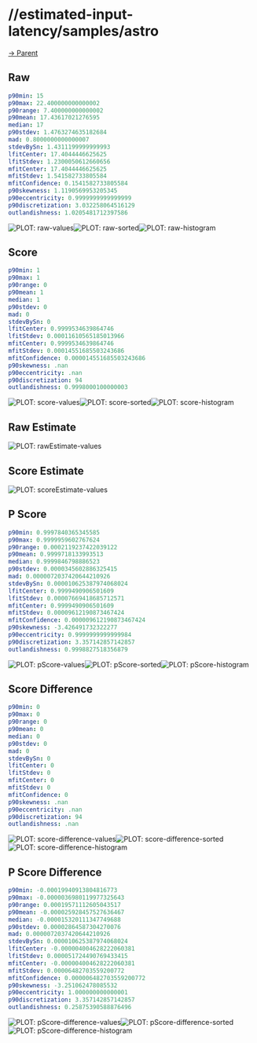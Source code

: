 
# //estimated-input-latency/samples/astro

[→ Parent](../..)


## Raw


```yaml
p90min: 15
p90max: 22.400000000000002
p90range: 7.400000000000002
p90mean: 17.43617021276595
median: 17
p90stdev: 1.4763274635182684
mad: 0.8000000000000007
stdevBySn: 1.4311199999999993
lfitCenter: 17.4044446625625
lfitStdev: 1.2300050612660656
mfitCenter: 17.4044446625625
mfitStdev: 1.541582733805584
mfitConfidence: 0.1541582733805584
p90skewness: 1.1190569953205345
p90eccentricity: 0.9999999999999999
p90discretization: 3.032258064516129
outlandishness: 1.0205481712397586

```

![PLOT: raw-values](./raw/values.svg)![PLOT: raw-sorted](./raw/sorted.svg)![PLOT: raw-histogram](./raw/histogram.svg)
## Score


```yaml
p90min: 1
p90max: 1
p90range: 0
p90mean: 1
median: 1
p90stdev: 0
mad: 0
stdevBySn: 0
lfitCenter: 0.9999534639864746
lfitStdev: 0.00011610565185013966
mfitCenter: 0.9999534639864746
mfitStdev: 0.00014551685503243686
mfitConfidence: 0.000014551685503243686
p90skewness: .nan
p90eccentricity: .nan
p90discretization: 94
outlandishness: 0.9998000100000003

```

![PLOT: score-values](./score/values.svg)![PLOT: score-sorted](./score/sorted.svg)![PLOT: score-histogram](./score/histogram.svg)
## Raw Estimate

![PLOT: rawEstimate-values](./rawEstimate/values.svg)
## Score Estimate

![PLOT: scoreEstimate-values](./scoreEstimate/values.svg)
## P Score


```yaml
p90min: 0.9997840365345585
p90max: 0.9999959602767624
p90range: 0.0002119237422039122
p90mean: 0.9999718133993513
median: 0.9999846798886523
p90stdev: 0.0000345602886325415
mad: 0.0000072037420644210926
stdevBySn: 0.000010625387974068024
lfitCenter: 0.9999490906501609
lfitStdev: 0.00007669418685712571
mfitCenter: 0.9999490906501609
mfitStdev: 0.00009612190873467424
mfitConfidence: 0.000009612190873467424
p90skewness: -3.426491732322277
p90eccentricity: 0.9999999999999984
p90discretization: 3.357142857142857
outlandishness: 0.9998827518356879

```

![PLOT: pScore-values](./pScore/values.svg)![PLOT: pScore-sorted](./pScore/sorted.svg)![PLOT: pScore-histogram](./pScore/histogram.svg)
## Score Difference


```yaml
p90min: 0
p90max: 0
p90range: 0
p90mean: 0
median: 0
p90stdev: 0
mad: 0
stdevBySn: 0
lfitCenter: 0
lfitStdev: 0
mfitCenter: 0
mfitStdev: 0
mfitConfidence: 0
p90skewness: .nan
p90eccentricity: .nan
p90discretization: 94
outlandishness: .nan

```

![PLOT: score-difference-values](./score-difference/values.svg)![PLOT: score-difference-sorted](./score-difference/sorted.svg)![PLOT: score-difference-histogram](./score-difference/histogram.svg)
## P Score Difference


```yaml
p90min: -0.00019940913804816773
p90max: -0.0000036980119977325643
p90range: 0.00019571112605043517
p90mean: -0.000025928457527636467
median: -0.000015320111347749688
p90stdev: 0.00002864587304270076
mad: 0.0000072037420644210926
stdevBySn: 0.000010625387974068024
lfitCenter: -0.000004004628222060381
lfitStdev: 0.000051724490769433415
mfitCenter: -0.000004004628222060381
mfitStdev: 0.00006482703559200772
mfitConfidence: 0.000006482703559200772
p90skewness: -3.251062478085532
p90eccentricity: 1.000000000000001
p90discretization: 3.357142857142857
outlandishness: 0.25875390588876496

```

![PLOT: pScore-difference-values](./pScore-difference/values.svg)![PLOT: pScore-difference-sorted](./pScore-difference/sorted.svg)![PLOT: pScore-difference-histogram](./pScore-difference/histogram.svg)